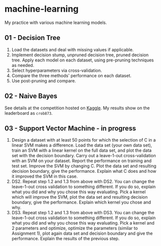 # machine-learning

My practice with various machine learning models.

## 01 - Decision Tree
1. Load the datasets and deal with missing values if applicable.
2. Implement decision stump, unpruned decision tree, pruned decision tree. Apply each model on each dataset, using pre-pruning techniques as needed.
3. Select hyperparameters via cross-validation.
4. Compare the three methods' performance on each dataset.
5. Use post-pruning and compare.

## 02 - Naive Bayes
See details at the competition hosted on [Kaggle](https://www.kaggle.com/competitions/point-of-interest-categorization/overview). My results show on the leaderboard as `crob873`.

## 03 - Support Vector Machine - in progress
1. Design a dataset with at least 50 points for which the selection of C in a linear SVM makes a difference.
Load the data set (your own data set), train an SVM with a linear kernel on the full data set, and plot the data set with the decision boundary.
Carry out a leave-1-out cross-validation with an SVM on your dataset. Report the performance on training and test set.
Improve the SVM by changing C. Plot the data set and resulting decision boundary, give the performance.
Explain what C does and how it improved the SVM in this case.
2. DS2. Repeat step 1.2 and 1.3 from above with DS2. You can change the leave-1-out cross validation to something different. If you do so, explain what you did and why you chose this way evaluating.
Pick a kernel which will improve the SVM, plot the data set and resulting decision boundary, give the performance.
Explain which kernel you chose and why.
3. DS3. Repeat step 1.2 and 1.3 from above with DS3. You can change the leave-1-out cross validation to something different. If you do so, explain what you did and why you chose this way evaluating.
Pick a kernel and 2 parameters and optimize, optimize the parameters (similar to Assignment 1), plot again data set and decision boundary and give the performance.
Explain the results of the previous step.
